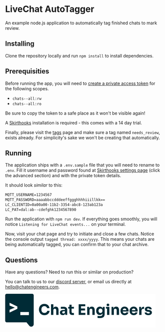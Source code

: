 # LiveChat AutoTagger

An example node.js application to automatically tag finished chats to mark review.

## Installing

Clone the repository locally and run `npm install` to install dependencies.

## Prerequisities

Before running the app, you will need to [create a private access token](https://developers.livechat.com/docs/authorization/authorizing-api-calls#step-1-generate-a-pat) for the following scopes.

- `chats--all:rw`
- `chats--all:ro`

Be sure to copy the token to a safe place as it won't be visible again!

A [Skirthooks](https://www.livechat.com/marketplace/apps/skirthooks/) installation is required - this comes with a 14 day trial.

Finally, please visit the [tags](https://my.livechatinc.com/settings/tags) page and make sure a tag named `needs_review`, exists already. For simplicity's sake we won't be creating that automatically.

## Running

The application ships with a `.env.sample` file that you will need to rename to `.env`. Fill it username and password found at [Skirthooks settings page](https://my.livechatinc.com/settings/applications/skirthooks) (click the advanced section) and with the private token details.

It should look _similar_ to this:
```
MQTT_USERNAME=1234567
MQTT_PASSWORD=aaaabbccdddeeffggghhhhiiillkk==
LC_CLIENTID=0a00a00-11b2-3354-abc8-123ab123a
LC_PAT=dal:ab--cdefghk1234567890
```

Run the application with `npm run dev`. If everything goes smoothly, you will notice `Listening for LiveChat events...` on your terminal.

Now, visit your chat page and try to initiate and close a few chats. Notice the console output `tagged thread: xxxx/yyyy`. This means your chats are being automatically tagged, you can confirm that to your chat archive.

## Questions

Have any questions? Need to run this or similar on production?

You can talk to us to our [discord server](https://discord.gg/RqkJBzgcjU), or email us directly at hello@chatengineers.com.

![Chat Engineers](./ce-inline-logo.png)
